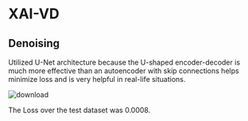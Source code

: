 # XAI-VD
## Denoising
Utilized U-Net architecture because the U-shaped encoder-decoder is much more effective than an autoencoder  with skip connections helps minimize loss and is very helpful in real-life situations.

![download](https://github.com/user-attachments/assets/e9160dd2-e780-4f6c-afe8-8161df355504)

The Loss over the test dataset was 0.0008.
